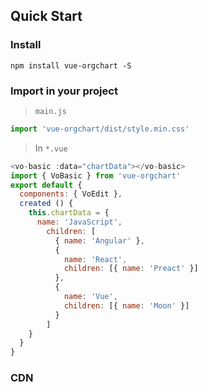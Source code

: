 ## Quick Start

### Install
```shell
npm install vue-orgchart -S
```

### Import in your project

> `main.js`

```js
import 'vue-orgchart/dist/style.min.css'
```

> In `*.vue`

```js
<vo-basic :data="chartData"></vo-basic>
import { VoBasic } from 'vue-orgchart'
export default {
  components: { VoEdit },
  created () {
    this.chartData = {
      name: 'JavaScript',
        children: [
          { name: 'Angular' },
          {
            name: 'React',
            children: [{ name: 'Preact' }]
          },
          {
            name: 'Vue',
            children: [{ name: 'Moon' }]
          }
        ]
    }
  }
}
```

### CDN
